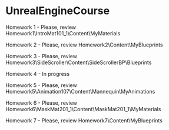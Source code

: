 # UnrealEngineCourse

Homework 1 - Please, review Homework1\IntroMat101_1\Content\MyMaterials

Homework 2 - Please, review Homework2\Content\MyBlueprints

Homework 3 - Please, review Homework3\SideScroller\Content\SideScrollerBP\Blueprints

Homework 4 - In progress

Homework 5 - Please, review Homework5\Animation107\Content\Mannequin\MyAnimations

Homework 6 - Please, review Homework6\MaskMat201_1\Content\MaskMat201_1\MyMaterials

Homework 7 - Please, review Homework7\Content\MyBlueprints